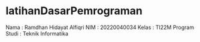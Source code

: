 # latihanDasarPemrograman

Nama : Ramdhan Hidayat Alfiqri
NIM : 20220040034
Kelas : TI22M
Program Studi : Teknik Informatika

